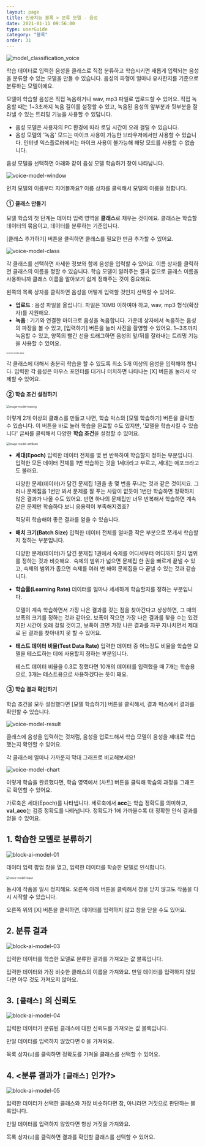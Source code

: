 ```yaml
---
layout: page
title: 인공지능 블록 > 분류 모델 - 음성
date: 2021-01-11 09:56:00
type: userGuide
category: "블록"
order: 31
---
```


![model_classification_voice](images/window/model/model_classification_voice.png)

학습 데이터로 입력한 음성을 클래스로 직접 분류하고 학습시키면 새롭게 입력되는 음성을 분류할 수 있는 모델을 만들 수 있습니다. 음성의 파형이 얼마나 유사한지를 기준으로 분류하는 모델이에요.

모델이 학습할 음성은 직접 녹음하거나 wav, mp3 파일로 업로드할 수 있어요. 직접 녹음할 때는 1~3초까지 녹음 길이를 설정할 수 있고, 녹음된 음성의 앞부분과 뒷부분을 잘라낼 수 있는 트리밍 기능을 사용할 수 있답니다.
+ 음성 모델은 사용자의 PC 환경에 따라 로딩 시간이 오래 걸릴 수 있습니다.
+ 음성 모델의 '녹음' 모드는 마이크 사용이 가능한 브라우저에서만 사용할 수 있습니다. 인터넷 익스플로러에서는 마이크 사용이 불가능해 해당 모드를 사용할 수 없습니다.

음성 모델을 선택하면 아래와 같이 음성 모델 학습하기 창이 나타납니다.

![voice-model-window](images/window/voice-model-window.png)

먼저 모델의 이름부터 지어볼까요? 이름 상자를 클릭해서 모델의 이름을 정합니다.

#### ① 클래스 만들기

모델 학습의 첫 단계는 데이터 입력 영역을 **클래스**로 채우는 것이에요. 클래스는 학습할 데이터의 묶음이고, 데이터를 분류하는 기준입니다.

[클래스 추가하기] 버튼을 클릭하면 클래스를 필요한 만큼 추가할 수 있어요.

![voice-model-class](images/window/voice-model-class.png)

각 클래스를 선택하면 자세한 정보와 함께 음성을 입력할 수 있어요. 이름 상자를 클릭하면 클래스의 이름을 정할 수 있습니다. 학습 모델이 알려주는 결과 값으로 클래스 이름을 사용하니까 클래스 이름을 알아보기 쉽게 정해주는 것이 중요해요.

왼쪽의 목록 상자를 클릭하면 음성을 어떻게 입력할 것인지 선택할 수 있어요.
+ **업로드** : 음성 파일을 올립니다. 파일은 10MB 이하여야 하고, wav, mp3 형식(확장자)를 지원해요.
+ **녹음** : 기기와 연결한 마이크로 음성을 녹음합니다. 가운데 상자에서 녹음하는 음성의 파장을 볼 수 있고, [입력하기] 버튼을 눌러 사진을 촬영할 수 있어요.
1~3초까지 녹음할 수 있고, 양쪽의 빨간 선을 드래그하면 음성의 앞/뒤를 잘라내는 트리밍 기능을 사용할 수 있어요.

<img src="images/window/voice-model-wave.jpeg" alt="voice-model-wave" style="zoom: 33%;" />

각 클래스에 대해서 충분히 학습을 할 수 있도록 최소 5개 이상의 음성을 입력해야 합니다. 입력한 각 음성은 마우스 포인터를 대거나 터치하면 나타나는 [X] 버튼을 눌러서 삭제할 수 있어요.

#### ② 학습 조건 설정하기

<img src="images/window/image-model-leaning.png" alt="image-model-leaning" style="zoom:50%;" />

이렇게 2개 이상의 클래스를 만들고 나면, 학습 박스의 [모델 학습하기] 버튼을 클릭할 수 있습니다. 이 버튼을 바로 눌러 학습을 완료할 수도 있지만, '모델을 학습시킬 수 있습니다' 글씨를 클릭해서 다양한 **학습 조건**을 설정할 수 있어요.

<img src="images/window/image-model-attribute.png" alt="image-model-attribute" style="zoom:50%;" />

+ **세대(Epoch)** 
  입력한 데이터 전체를 몇 번 반복하여 학습할지 정하는 부분입니다. 입력한 모든 데이터 전체를 1번 학습하는 것을 1세대라고 부르고, 세대는 에포크라고도 불러요.

  다양한 문제(데이터)가 담긴 문제집 1권을 총 몇 번을 푸냐는 것과 같은 것이지요. 그러나 문제집을 1번만 봐서 문제를 잘 푸는 사람이 없듯이 1번만 학습하면 정확하지 않은 결과가 나올 수도 있어요. 반면 하나의 문제집만 너무 반복해서 학습하면 계속 같은 문제만 학습하다 보니 응용력이 부족해지겠죠?

  적당히 학습해야 좋은 결과를 얻을 수 있습니다.

+ **배치 크기(Batch Size)** 
  입력한 데이터 전체를 얼마큼 작은 부분으로 쪼개서 학습할지 정하는 부분입니다.

  다양한 문제(데이터)가 담긴 문제집 1권에서 숙제를 어디서부터 어디까지 할지 범위를 정하는 것과 비슷해요. 숙제의 범위가 넓으면 문제집 한 권을 빠르게 끝낼 수 있고, 숙제의 범위가 좁으면 숙제를 여러 번 해야 문제집을 다 끝낼 수 있는 것과 같습니다.

+ **학습률(Learning Rate)**
  데이터를 얼마나 세세하게 학습할지를 정하는 부분입니다.

  모델이 계속 학습하면서 가장 나은 결과를 갖는 점을 찾아간다고 상상하면, 그 때의 보폭의 크기를 정하는 것과 같아요. 보폭이 작으면 가장 나은 결과를 찾을 수는 있겠지만 시간이 오래 걸릴 것이고, 보폭이 크면 가장 나은 결과를 자꾸 지나치면서 제대로 된 결과를 찾아내지 못 할 수 있어요.

+ **테스트 데이터 비율(Test Data Rate)**
  입력한 데이터 중 어느정도 비율을 학습한 모델을 테스트하는 데에 사용할지 정하는 부분입니다.

  테스트 데이터 비율을 0.3로 정했다면 10개의 데이터를 입력했을 때 7개는 학습용으로,  3개는 테스트용으로 사용하겠다는 뜻이 돼요.

#### ③ 학습 결과 확인하기

학습 조건을 모두 설정했다면 [모델 학습하기] 버튼을 클릭해서, 결과 박스에서 결과를 확인할 수 있습니다.

![voice-model-result](images/window/voice-model-result.png)

클래스에 음성을 입력하는 것처럼, 음성을 업로드해서 학습 모델이 음성을 제대로 학습했는지 확인할 수 있어요.

각 클래스에 얼마나 가까운지 막대 그래프로 비교해보세요!

![voice-model-chart](images/window/voice-model-chart.png)

이렇게 학습을 완료했다면, 학습 영역에서 [차트] 버튼을 클릭해 학습의 과정을 그래프로 확인할 수 있어요.

가로축은 세대(Epoch)를 나타냅니다. 세로축에서 **acc**는 학습 정확도를 의미하고, **val_acc**는 검증 정확도를 나타냅니다. 정확도가 1에 가까울수록 더 정확한 인식 결과를 얻을 수 있어요.

## 1. 학습한 모델로 분류하기

![block-ai-model-01](images/block-ai-model-01.png)

데이터 입력 팝업 창을 열고, 입력한 데이터를 학습한 모델로 인식합니다.

<img src="images/window/voice-model-input.png" alt="voice-model-input" style="zoom:50%;" />

동시에 작품을 일시 정지해요. 오른쪽 아래 버튼을 클릭해서 창을 닫지 않고도 작품을 다시 시작할 수 있습니다.

오른쪽 위의 [X] 버튼을 클릭하면, 데이터를 입력하지 않고 창을 닫을 수도 있어요.

## 2. 분류 결과

![block-ai-model-03](images/block-ai-model-03.png)

입력한 데이터를 학습한 모델로 분류한 결과를 가져오는 값 블록입니다.

입력한 데이터와 가장 비슷한 클래스의 이름을 가져와요. 만일 데이터를 입력하지 않았다면 아무 것도 가져오지 않아요.

## 3. `[클래스]` 의 신뢰도

![block-ai-model-04](images/block-ai-model-04.png)

입력한 데이터가 분류된 클래스에 대한 신뢰도를 가져오는 값 블록입니다.

만일 데이터를 입력하지 않았다면 0 을 가져와요.

목록 상자(<img src="images/icon/dropdown-ai.png" style="zoom:50%;" />)를 클릭하면 정확도를 가져올 클래스를 선택할 수 있어요.

## 4. <분류 결과가 `[클래스]` 인가?>

![block-ai-model-05](images/block-ai-model-05.png)

입력한 데이터가 선택한 클래스와 가장 비슷하다면 참, 아니라면 거짓으로 판단하는 블록입니다.

만일 데이터를 입력하지 않았다면 항상 거짓을 가져와요.

목록 상자(<img src="images/icon/dropdown-ai.png" style="zoom:50%;" />)를 클릭하면 결과를 확인할 클래스를 선택할 수 있어요.